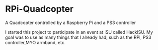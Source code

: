 # RPi-Quadcopter
A Quadcopter controlled by a Raspberry Pi and a PS3 controller

I started this project to participate in an event at ISU called HackISU. My goal was to use as many things that I already had, such as the RPI, PS3 controller,MYO armband, etc. 

